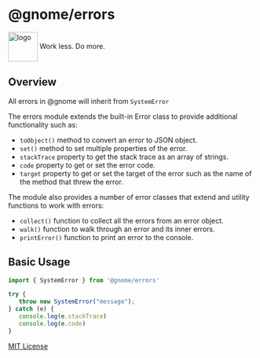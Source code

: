 # @gnome/errors

<div height=30" vertical-align="top">
<image src="https://raw.githubusercontent.com/gnomejs/gnomejs/main/assets/icon.png"
    alt="logo" width="60" valign="middle" />
<span>Work less. Do more. </span>
</div>

## Overview

All errors in @gnome will inherit from `SystemError`

The errors module extends the built-in Error class to provide
additional functionality such as:

- `toObject()` method to convert an error to JSON
   object.
- `set()` method to set multiple properties of the error.
- `stackTrace` property to get the stack trace as an array of strings.
- `code` property to get or set the error code.
- `target` property to get or set the target of the error
   such as the name of the method that threw the error.

The module also provides a number of error classes that extend
and utility functions to work with errors:

- `collect()` function to collect all the errors from an error object.
- `walk()` function to walk through an error and its inner errors.
- `printError()` function to print an error to the console.

## Basic Usage

```typescript
import { SystemError } from '@gnome/errors'

try {
   throw new SystemError("message");
} catch (e) {
   console.log(e.stackTrace)
   console.log(e.code)
}

```

[MIT License](./LICENSE.md)
